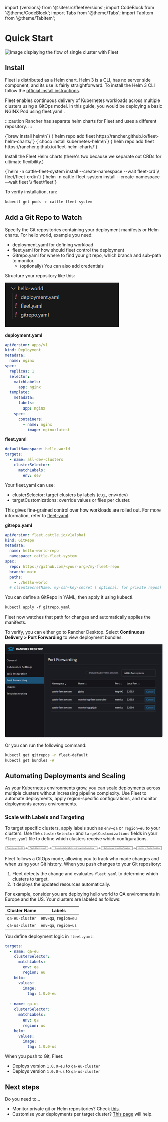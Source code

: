 import {versions} from '@site/src/fleetVersions';
import CodeBlock from '@theme/CodeBlock';
import Tabs from '@theme/Tabs';
import TabItem from '@theme/TabItem';

# Quick Start

![Image displaying the flow of single cluster with Fleet](../static/img/single-cluster.png)

## Install

Fleet is distributed as a Helm chart. Helm 3 is a CLI, has no server side component, and its use is
fairly straightforward. To install the Helm 3 CLI follow the <a href="https://helm.sh/docs/intro/install">official install instructions</a>.

Fleet enables continuous delivery of Kubernetes workloads across multiple clusters using a GitOps model. In this guide, you would be deploying a basic NGINX Pod using fleet.yaml .

:::caution 
Rancher has separate helm charts for Fleet and uses a different repository.
:::

<Tabs>
  <TabItem value="linux" label="Linux/Mac" default>
    <CodeBlock language="bash">
    {`brew install helm\n`}
    {`helm repo add fleet https://rancher.github.io/fleet-helm-charts/`}
    </CodeBlock>
  </TabItem>
  <TabItem value="windows" label="Windows" default>
    <CodeBlock language="bash">
    {`choco install kubernetes-helm\n`}
    {`helm repo add fleet https://rancher.github.io/fleet-helm-charts/`}
    </CodeBlock>
  </TabItem>
</Tabs>

Install the Fleet Helm charts (there's two because we separate out CRDs for ultimate flexibility.)

<CodeBlock language="bash">
{`helm -n cattle-fleet-system install --create-namespace --wait fleet-crd \\
    fleet/fleet-crd\n`}
{`helm -n cattle-fleet-system install --create-namespace --wait fleet \\
    fleet/fleet`}
</CodeBlock>

To verify installation, run:

`kubectl get pods -n cattle-fleet-system`

## Add a Git Repo to Watch

Specify the Git repositories containing your deployment manifests or Helm charts. For hello world, example you need:
* deployment.yaml for defining workload
* fleet.yaml for how should fleet control  the deployment
* Gitrepo.yaml for where to find your git repo, which branch and sub-path to monitor.
  * (optionally) You can also add credentials

Structure your repository like this:

![Screenshot displaying the file directory](../static/img/file-structure-sample-ss.png)

**deployment.yaml**

```yaml
apiVersion: apps/v1
kind: Deployment
metadata:
  name: nginx
spec:
  replicas: 1
  selector:
    matchLabels:
      app: nginx
  template:
    metadata:
      labels:
        app: nginx
    spec:
      containers:
        - name: nginx
          image: nginx:latest
```

**fleet.yaml**
```yaml
defaultNamespace: hello-world
targets:
  - name: all-dev-clusters
    clusterSelector:
      matchLabels:
        env: dev
```
Your fleet.yaml can use:
* clusterSelector: target clusters by labels (e.g., env=dev)
* targetCustomizations: override values or files per cluster.

This gives fine-grained control over how workloads are rolled out. For more information, refer to [fleet-yaml](ref-fleet-yaml.md).

**gitrepo.yaml**

```yaml
apiVersion: fleet.cattle.io/v1alpha1
kind: GitRepo
metadata:
  name: hello-world-repo
  namespace: cattle-fleet-system
spec:
  repo: https://github.com/<your-org>/my-fleet-repo
  branch: main
  paths:
    - ./hello-world
  # clientSecretName: my-ssh-key-secret ( optional: for private repos)
```

You can define a GitRepo in YAML, then apply it using kubectl.

`kubectl apply -f gitrepo.yaml`

Fleet now watches that path for changes and automatically applies the manifests.

To verify, you can either go to Rancher Desktop. Select **Continuous Delivery > Port Forwarding** to view deployment bundles.

![Screenshot displaying the Rancher Desktop ](../static/img/rancher-gitrepos-ss.png)

Or you can run the following command:

```bash
kubectl get gitrepos -n fleet-default
kubectl get bundles -A
```
## Automating Deployments and Scaling

As your Kubernetes environments grow, you can scale deployments across multiple clusters without increasing pipeline complexity. Use Fleet to automate deployments, apply region-specific configurations, and monitor deployments across environments.

### Scale with Labels and Targeting

To target specific clusters, apply labels such as `env=qa` or `region=eu` to your clusters. Use the `clusterSelector` and `targetCustomizations` fields in your `fleet.yaml` file to define which clusters receive which configurations.

![Diagram displaying flow of target specific clusters](../static/img/Flow-clusterSelector-targetCustomizations.png)

Fleet follows a GitOps mode, allowing you to track who made changes and when using your Git history. When you push changes to your Git repository:

1. Fleet detects the change and evaluates `fleet.yaml` to determine which clusters to target.  
1. It deploys the updated resources automatically.

For example, consider you are deploying hello world to QA environments in Europe and the US. Your clusters are labeled as follows:

| Cluster Name | Labels |
| ----- | ----- |
| `qa-eu-cluster` | `env=qa`, `region=eu` |
| `qa-us-cluster` | `env=qa`, `region=us` |

You define deployment logic in `fleet.yaml`:
```yaml
targets:
  - name: qa-eu
    clusterSelector:
      matchLabels:
        env: qa
        region: eu
    helm:
      values:
        image:
          tag: 1.0.0-eu

  - name: qa-us
    clusterSelector:
      matchLabels:
        env: qa
        region: us
    helm:
      values:
        image:
          tag: 1.0.0-us

```

When you push to Git, Fleet:

* Deploys version `1.0.0-eu` to `qa-eu-cluster`  
* Deploys version `1.0.0-us` to `qa-us-cluster`

## Next steps

Do you need to...
* Monitor private git or Helm repositories? Check [this](./gitrepo-add.md).
* Customise your deployments per target cluster? [This page](./gitrepo-targets.md) will help.
